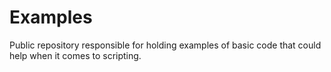 # Examples
Public repository responsible for holding examples of basic code that could help when it comes to scripting.
